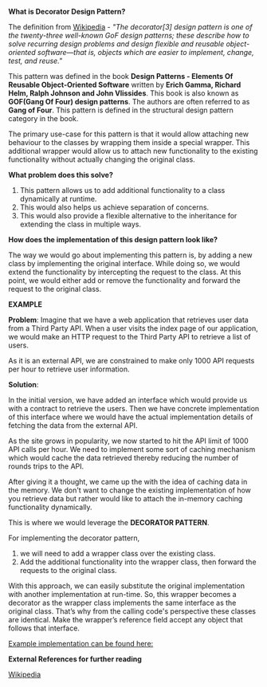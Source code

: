 __What is Decorator Design Pattern?__

The definition from [Wikipedia](https://en.wikipedia.org/wiki/Decorator_pattern) - *"The decorator[3] design pattern is one of the twenty-three well-known GoF design patterns; these describe how to solve recurring design problems and design flexible and reusable object-oriented software—that is, objects which are easier to implement, change, test, and reuse."*

This pattern was defined in the book **Design Patterns - Elements Of Reusable Object-Oriented Software** written by **Erich Gamma, Richard Helm, Ralph Johnson and John Vlissides**. This book is also known as **GOF(Gang Of Four) design patterns**. The authors are often referred to as **Gang of Four**.  This pattern is defined in the structural design pattern category in the book.

The primary use-case for this pattern is that it would allow attaching new behaviour to the classes by wrapping them inside a special wrapper. This additional wrapper would allow us to attach new functionality to the existing functionality without actually changing the original class.

__What problem does this solve?__

1. This pattern allows us to add additional functionality to a class dynamically at runtime.
2. This would also helps us achieve separation of concerns.
3. This would also provide a flexible alternative to the inheritance for extending the class in multiple ways.

__How does the implementation of this design pattern look like?__

The way we would go about implementing this pattern is, by adding a new class by implementing the original interface. While doing so, we would extend the functionality by intercepting the request to the class. At this point, we would either add or remove the functionality and forward the request to the original class.

**EXAMPLE**

**Problem**: Imagine that we have a web application that retrieves user data from a Third Party API. When a user visits the index page of our application, we would make an HTTP request to the Third Party API to retrieve a list of users.

As it is an external API, we are constrained to make only 1000 API requests per hour to retrieve user information.

**Solution**:

In the initial version, we have added an interface which would provide us with a contract to retrieve the users. Then we have concrete implementation of this interface where we would have the actual implementation details of fetching the data from the external API.

As the site grows in popularity, we now started to hit the API limit of 1000 API calls per hour. We need to implement some sort of caching mechanism which would cache the data retrieved thereby reducing the number of rounds trips to the API.

After giving it a thought, we came up the with the idea of caching data in the memory. We don't want to change the existing implementation of how you retrieve data but rather would like to attach the in-memory caching functionality dynamically.

This is where we would leverage the **DECORATOR PATTERN**.

For implementing the decorator pattern,

1. we will need to add a wrapper class over the existing class.
2. Add the additional functionality into the wrapper class, then forward the requests to the original class.

With this approach, we can easily substitute the original implementation with another implementation at run-time. So, this wrapper becomes a decorator as the wrapper class implements the same interface as the original class. That’s why from the calling code's perspective these classes are identical. Make the wrapper’s reference field accept any object that follows that interface.

[Example implementation can be found here:](https://github.com/yvrkarthik/DesignPatterns/tree/main/DesignPatterns.Decorator)

__External References for further reading__

[Wikipedia](https://en.wikipedia.org/wiki/Decorator_pattern)
